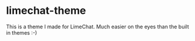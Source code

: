 # limechat-theme

This is a theme I made for LimeChat. Much easier on the eyes than the built in themes :-)
